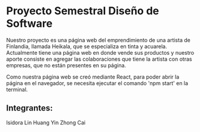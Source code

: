 # Proyecto Semestral Diseño de Software

Nuestro proyecto es una página web del emprendimiento de una artista de Finlandia, llamada Heikala, que se especializa en tinta y acuarela.
Actualmente tiene una página web en donde vende sus productos y nuestro aporte consiste en agregar las colaboraciones que tiene la artista con otras empresas,
que no están presentes en su página.

Como nuestra página web se creó mediante React, para poder abrir la página en el navegador, se necesita ejecutar el comando 'npm start' en la terminal.

## Integrantes:
Isidora Lin Huang
Yin Zhong Cai 
